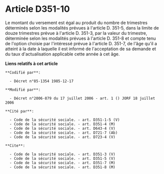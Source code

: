 # Article D351-10

Le montant du versement est égal au produit du nombre de trimestres déterminés selon les modalités prévues à l'article D.
351-5, dans la limite de douze trimestres prévue à l'article D. 351-3, par la valeur du trimestre, déterminée selon les
modalités prévues à l'article D. 351-8 et compte tenu de l'option choisie par l'intéressé prévue à l'article D. 351-7, de
l'âge qu'il a atteint à la date à laquelle il est informé de l'acceptation de sa demande et du taux d'actualisation
applicable cette année à cet âge.

**Liens relatifs à cet article**

	**Codifié par**:

	  - Décret n°85-1354 1985-12-17

	**Modifié par**:

	  - Décret n°2006-879 du 17 juillet 2006 - art. 1 () JORF 18 juillet 2006

	**Cité par**:

	  - Code de la sécurité sociale. - art. D351-1-5 (V)
	  - Code de la sécurité sociale. - art. D351-4 (M)
	  - Code de la sécurité sociale. - art. D643-4 (V)
	  - Code de la sécurité sociale. - art. D721-7 (Ab)
	  - Code de la sécurité sociale. - art. D723-4 (V)

	**Cite**:

	  - Code de la sécurité sociale. - art. D351-3 (V)
	  - Code de la sécurité sociale. - art. D351-5 (V)
	  - Code de la sécurité sociale. - art. D351-7 (M)
	  - Code de la sécurité sociale. - art. D351-8 (M)
